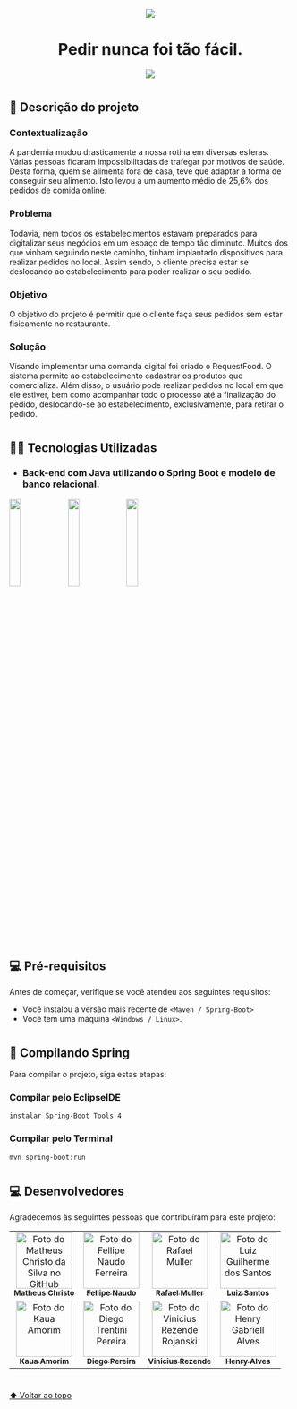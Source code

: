<p align = "center">
 <img src="https://user-images.githubusercontent.com/107583853/197254915-ebdd074b-3ecc-413e-9430-9cef7cde5d6e.png"></img> 
</p>

<h1 align = "center">Pedir nunca foi tão fácil.</h1>

<p align="center">
<img src="http://img.shields.io/static/v1?label=REPOSITÓRIO&message=BACK-END&color=GREEN&style=for-the-badge"/>
</p>

#

## 📃 Descrição do projeto
### Contextualização
 A pandemia mudou drasticamente a nossa rotina em diversas esferas. Várias pessoas ficaram impossibilitadas de trafegar por motivos de saúde. Desta forma, quem se alimenta fora de casa, teve que adaptar a forma de conseguir seu alimento. Isto levou a um aumento médio de 25,6% dos pedidos de comida online.
  
### Problema
 Todavia, nem todos os estabelecimentos estavam preparados para digitalizar seus negócios em um espaço de tempo tão diminuto. Muitos dos que vinham seguindo neste caminho, tinham implantado dispositivos para realizar pedidos no local. Assim sendo, o cliente precisa estar se deslocando ao estabelecimento para poder realizar o seu pedido.
  
### Objetivo
  O objetivo do projeto é permitir que o cliente faça seus pedidos sem estar fisicamente no restaurante.
 
### Solução
  Visando implementar uma comanda digital foi criado o RequestFood. O sistema permite ao estabelecimento cadastrar os produtos que comercializa. Além disso, o usuário pode realizar pedidos no local em que ele estiver, bem como acompanhar todo o processo até a finalização do pedido, deslocando-se ao estabelecimento, exclusivamente, para retirar o pedido.
  
#

## 👨‍💻 Tecnologias Utilizadas 
* ###  Back-end com Java utilizando o Spring Boot e modelo de banco relacional.
<img src="https://user-images.githubusercontent.com/107583853/197259339-a618cd77-59e4-4f46-9eff-69ff65f7730d.png" style="width: 20%"/>
<img src="https://user-images.githubusercontent.com/107583853/197260079-a491cc13-8d01-47be-b1e6-9740dc18a8ea.png" style="width: 20%"/>
<img src="https://user-images.githubusercontent.com/107583853/197271106-8300a1c3-65e4-4532-abe2-d667018604b3.png" style="width: 20%"/>

#

## 💻 Pré-requisitos

Antes de começar, verifique se você atendeu aos seguintes requisitos:
* Você instalou a versão mais recente de `<Maven / Spring-Boot>`
* Você tem uma máquina `<Windows / Linux>`. 

#

## 🚀 Compilando Spring

Para compilar o projeto, siga estas etapas:

###  Compilar pelo EclipseIDE
```
instalar Spring-Boot Tools 4
```

### Compilar pelo Terminal
```
mvn spring-boot:run
```

#

## 💻 Desenvolvedores

Agradecemos às seguintes pessoas que contribuíram para este projeto:

<table>
  <tr>
    <td align="center">
      <a href="#">
        <img src="https://avatars.githubusercontent.com/u/106338239?v=4" width="100px;" alt="Foto do Matheus Christo da Silva no GitHub"/><br>
        <sub>
          <b>Matheus Christo</b>
        </sub>
      </a>
    </td>
    <td align="center">
      <a href="#">
        <img src="https://avatars.githubusercontent.com/u/106287877?v=4" width="100px;" alt="Foto do Fellipe Naudo Ferreira"/><br>
        <sub>
          <b>Fellipe Naudo</b>
        </sub>
      </a>
    </td>
    <td align="center">
      <a href="#">
        <img src="https://avatars.githubusercontent.com/u/106338071?v=4" width="100px;" alt="Foto do Rafael Muller"/><br>
        <sub>
          <b>Rafael Muller</b>
        </sub>
      </a>
    </td>
    <td align="center">
      <a href="#">
        <img src="https://avatars.githubusercontent.com/u/106398383?v=4" width="100px;" alt="Foto do Luiz Guilherme dos Santos"/><br>
        <sub>
          <b>Luiz Santos</b>
        </sub>
      </a>
    </td>
  </tr>
  <tr>
    <td align="center">
      <a href="#">
        <img src="https://avatars.githubusercontent.com/u/77868006?v=4" width="100px;" alt="Foto do Kaua Amorim"/><br>
        <sub>
          <b>Kaua Amorim</b>
        </sub>
      </a>
    </td>
    <td align="center">
      <a href="#">
        <img src="https://avatars.githubusercontent.com/u/105859406?v=4" width="100px;" alt="Foto do Diego Trentini Pereira"/><br>
        <sub>
          <b>Diego Pereira</b>
        </sub>
      </a>
    </td>
    <td align="center">
      <a href="#">
        <img src="https://avatars.githubusercontent.com/u/99927527?v=4" width="100px;" alt="Foto do Vinicius Rezende Rojanski"/><br>
        <sub>
          <b>Vinicius Rezende</b>
        </sub>
      </a>
    </td>
    <td align="center">
      <a href="#">
        <img src="https://avatars.githubusercontent.com/u/106338071?v=4" width="100px;" alt="Foto do Henry Gabriell Alves"/><br>
        <sub>
          <b>Henry Alves</b>
        </sub>
      </a>
    </td>
  </tr>
</table>

#

[⬆ Voltar ao topo](#nome-do-projeto)<br>

